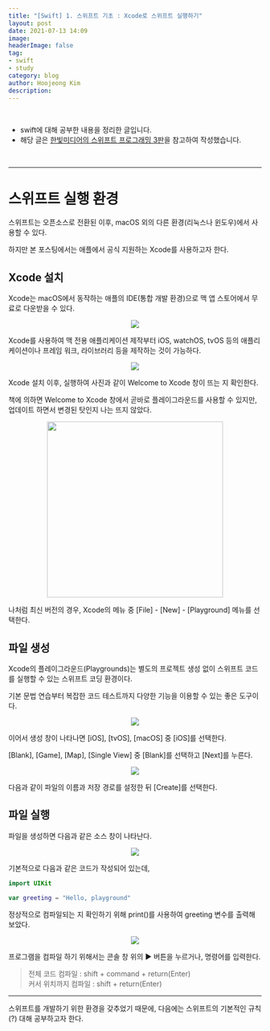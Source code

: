 ```yaml
---
title: "[Swift] 1. 스위프트 기초 : Xcode로 스위프트 실행하기"
layout: post
date: 2021-07-13 14:09
image: 
headerImage: false
tag:
- swift
- study
category: blog
author: Hoojeong Kim
description: 
---
```

<br/>

* swift에 대해 공부한 내용을 정리한 글입니다.
* 해당 글은 <a href="https://www.hanbit.co.kr/store/books/look.php?p_code=B9421379018" target="_blank">한빛미디어의 스위프트 프로그래밍 3판</a>을 참고하여 작성했습니다.
<br/>

---

# 스위프트 실행 환경
스위프트는 오픈소스로 전환된 이후, macOS 외의 다른 환경(리눅스나 윈도우)에서 사용할 수 있다.

하지만 본 포스팅에서는 애플에서 공식 지원하는 Xcode를 사용하고자 한다.
<br>

## Xcode 설치
Xcode는 macOS에서 동작하는 애플의 IDE(통합 개발 환경)으로 맥 앱 스토어에서 무료로 다운받을 수 있다.

<p align="center">
  <img src="../assets/post_source/0713_swift2_1.png">
</p>

Xcode를 사용하여 맥 전용 애플리케이션 제작부터 iOS, watchOS, tvOS 등의 애플리케이션이나 프레임 워크, 라이브러리 등을 제작하는 것이 가능하다.

<p align="center">
  <img src="../assets/post_source/0713_swift2_2.png">
</p>

Xcode 설치 이후, 실행하여 사진과 같이 Welcome to Xcode 창이 뜨는 지 확인한다.

책에 의하면 Welcome to Xcode 창에서 곧바로 플레이그라운드를 사용할 수 있지만, 업데이트 하면서 변경된 탓인지 나는 뜨지 않았다.

<p align="center">
  <img src="../assets/post_source/0713_swift2_3.png" width=350>
</p>

나처럼 최신 버전의 경우, Xcode의 메뉴 중 [File] - [New] - [Playground] 메뉴를 선택한다.
<br>

## 파일 생성
Xcode의 플레이그라운드(Playgrounds)는 별도의 프로젝트 생성 없이 스위프트 코드를 실행할 수 있는 스위프트 코딩 환경이다.

기본 문법 연습부터 복잡한 코드 테스트까지 다양한 기능을 이용할 수 있는 좋은 도구이다.

<p align="center">
  <img src="../assets/post_source/0713_swift2_4.png">
</p>

이어서 생성 창이 나타나면 [iOS], [tvOS], [macOS] 중 [iOS]를 선택한다.

[Blank], [Game], [Map], [Single View] 중 [Blank]를 선택하고 [Next]를 누른다.

<p align="center">
  <img src="../assets/post_source/0713_swift2_5.png">
</p>

다음과 같이 파일의 이름과 저장 경로를 설정한 뒤 [Create]를 선택한다.
<br>

## 파일 실행
파일을 생성하면 다음과 같은 소스 창이 나타난다.

<p align="center">
  <img src="../assets/post_source/0713_swift2_6.png">
</p>

기본적으로 다음과 같은 코드가 작성되어 있는데,

```swift
import UIKit

var greeting = "Hello, playground"
```
정상적으로 컴파일되는 지 확인하기 위해 print()를 사용하여 greeting 변수를 출력해 보았다.

<p align="center">
  <img src="../assets/post_source/0713_swift2_7.png">
</p>

프로그램을 컴파일 하기 위해서는 콘솔 창 위의 ▶︎ 버튼을 누르거나, 명령어를 입력한다.

> 전체 코드 컴파일 : shift + command + return(Enter)  
> 커서 위치까지 컴파일 : shift + return(Enter)


---

스위프트를 개발하기 위한 환경을 갖추었기 때문에, 다음에는 스위프트의 기본적인 규칙(?) 대해 공부하고자 한다.